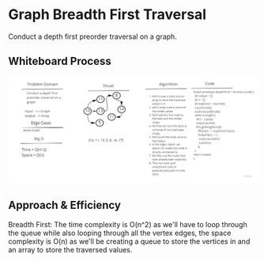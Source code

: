 # Graph Breadth First Traversal

Conduct a depth first preorder traversal on a graph.

## Whiteboard Process

![Whiteboard](./assets/whiteboard.jpg)

## Approach & Efficiency

Breadth First: The time complexity is O(n^2) as we'll have to loop through the queue while also looping through all the vertex edges, the space complexity is O(n) as we'll be creating a queue to store the vertices in and an array to store the traversed values.
